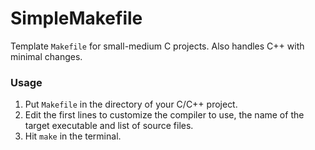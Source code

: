 # SimpleMakefile

Template `Makefile` for small-medium C projects. Also handles C++ with minimal changes.

### Usage

1. Put `Makefile` in the directory of your C/C++ project.
2. Edit the first lines to customize the compiler to use, the name of the target executable and list of source files.
3. Hit `make` in the terminal.
